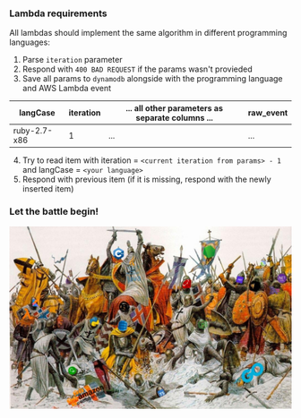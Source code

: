 ### Lambda requirements

All lambdas should implement the same algorithm in different programming languages:

1. Parse `iteration` parameter
2. Respond with `400 BAD REQUEST` if the params wasn't provieded
3. Save all params to `dynamodb` alongside with the programming language and AWS Lambda event

| langCase | iteration | ... all other parameters as separate columns ... | raw_event |
|----------|-----------|--------------------------------------------------|-----------|
| ruby-2.7-x86 | 1 | ... | ... |

4. Try to read item with iteration = `<current iteration from params> - 1`  and langCase = `<your language>`
5. Respond with previous item (if it is missing, respond with the newly inserted item)


### Let the battle begin!
![λ-battle](./ledovoe-poboishhe.jpeg "λ-довое побоище") 
